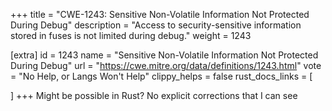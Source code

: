 +++
title = "CWE-1243: Sensitive Non-Volatile Information Not Protected During Debug"
description	= "Access to security-sensitive information stored in fuses is not limited during debug."
weight = 1243

[extra]
id = 1243
name = "Sensitive Non-Volatile Information Not Protected During Debug"
url = "https://cwe.mitre.org/data/definitions/1243.html"
vote = "No Help, or Langs Won't Help"
clippy_helps = false
rust_docs_links = [
	
]
+++
Might be possible in Rust? No explicit corrections that I can see
